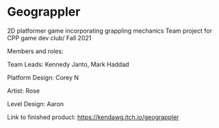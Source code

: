 # Geograppler
2D platformer game incorporating grappling mechanics
Team project for CPP game dev club/ Fall 2021

Members and roles:

Team Leads: Kennedy Janto, Mark Haddad

Platform Design: Corey N

Artist: Rose

Level Design: Aaron

Link to finished product: https://kendawg.itch.io/geograppler
